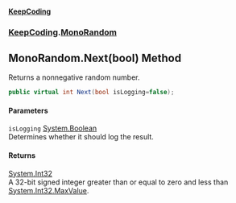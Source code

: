 #### [KeepCoding](index.md 'index')
### [KeepCoding](KeepCoding.md 'KeepCoding').[MonoRandom](MonoRandom.md 'KeepCoding.MonoRandom')
## MonoRandom.Next(bool) Method
Returns a nonnegative random number.  
```csharp
public virtual int Next(bool isLogging=false);
```
#### Parameters
<a name='KeepCoding.MonoRandom.Next(bool).isLogging'></a>
`isLogging` [System.Boolean](https://docs.microsoft.com/en-us/dotnet/api/System.Boolean 'System.Boolean')  
Determines whether it should log the result.
  
#### Returns
[System.Int32](https://docs.microsoft.com/en-us/dotnet/api/System.Int32 'System.Int32')  
A 32-bit signed integer greater than or equal to zero and less than [System.Int32.MaxValue](https://docs.microsoft.com/en-us/dotnet/api/System.Int32.MaxValue 'System.Int32.MaxValue').
